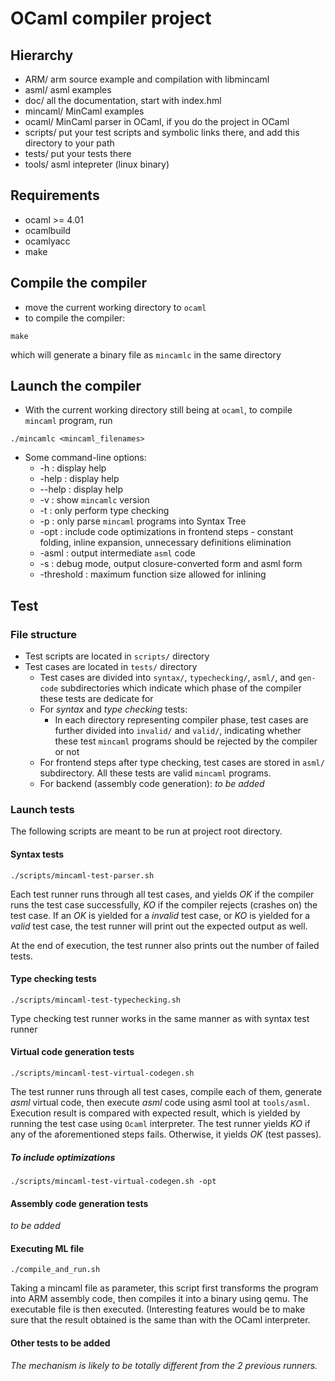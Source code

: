 # OCaml compiler project

## Hierarchy
* ARM/     arm source example and compilation with libmincaml
* asml/    asml examples
* doc/     all the documentation, start with index.hml
* mincaml/ MinCaml examples
* ocaml/   MinCaml parser in OCaml, if you do the project in OCaml
* scripts/ put your test scripts and symbolic links there, and add this
         directory to your path
* tests/   put your tests there
* tools/   asml intepreter (linux binary)

## Requirements
* ocaml >= 4.01
* ocamlbuild
* ocamlyacc
* make

## Compile the compiler
* move the current working directory to `ocaml`
* to compile the compiler:
```
make
```
which will generate a binary file as `mincamlc` in the same directory

## Launch the compiler
* With the current working directory still being at `ocaml`, to compile `mincaml` program, run
```
./mincamlc <mincaml_filenames>
```
* Some command-line options:
    * -h : display help
    * -help : display help
    * --help : display help
    * -v : show `mincamlc` version
    * -t : only perform type checking
    * -p : only parse `mincaml` programs into Syntax Tree
    * -opt : include code optimizations in frontend steps - constant folding, inline expansion, unnecessary definitions elimination
    * -asml : output intermediate `asml` code
    * -s : debug mode, output closure-converted form and asml form
    * -threshold : maximum function size allowed for inlining

## Test
### File structure
* Test scripts are located in `scripts/` directory
* Test cases are located in `tests/` directory
    * Test cases are divided into `syntax/`, `typechecking/`, `asml/`, and `gen-code` subdirectories which indicate which phase of the compiler these tests are dedicate for
    * For *syntax* and *type checking* tests:
        * In each directory representing compiler phase, test cases are further divided into `invalid/` and `valid/`, indicating whether these test `mincaml` programs should be rejected by the compiler or not
    * For frontend steps after type checking, test cases are stored in `asml/` subdirectory. All these tests are valid `mincaml` programs.
    * For backend (assembly code generation): _to be added_

### Launch tests
The following scripts are meant to be run at project root directory.

#### Syntax tests
```
./scripts/mincaml-test-parser.sh
```

Each test runner runs through all test cases, and yields *OK* if the compiler runs the test case successfully, *KO* if the compiler rejects (crashes on) the test case. If an *OK* is yielded for a _invalid_ test case, or *KO* is yielded for a _valid_ test case, the test runner will print out the expected output as well.

At the end of execution, the test runner also prints out the number of failed tests.

#### Type checking tests
```
./scripts/mincaml-test-typechecking.sh
```

Type checking test runner works in the same manner as with syntax test runner

#### Virtual code generation tests
```
./scripts/mincaml-test-virtual-codegen.sh
```

The test runner runs through all test cases, compile each of them, generate _asml_ virtual code, then execute _asml_ code using asml tool at `tools/asml`. Execution result is compared with expected result, which is yielded by running the test case using `Ocaml` interpreter. The test runner yields *KO* if any of the aforementioned steps fails. Otherwise, it yields *OK* (test passes).

##### To include optimizations
```
./scripts/mincaml-test-virtual-codegen.sh -opt
```

#### Assembly code generation tests
_to be added_

#### Executing ML file
```
./compile_and_run.sh
```

Taking a mincaml file as parameter, this script first transforms the program into ARM assembly code, then compiles it into a binary using qemu. The executable file is then executed. (Interesting features would be to make sure that the result obtained is the same than with the OCaml interpreter.

#### Other tests to be added
_The mechanism is likely to be totally different from the 2 previous runners._
